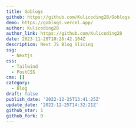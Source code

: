 ```yaml
---
title: Goblogs
github: https://github.com/Kulicoding28/Goblogs
demo: https://goblogs.vercel.app/
author: Kulicoding28
author_link: https://github.com/Kulicoding28
date: 2023-11-28T10:26:42.104Z
description: Next JS Blog Slicing
ssg:
  - Nextjs
css:
  - Tailwind
  - PostCSS
cms: []
category:
  - Blog
draft: false
publish_date: '2022-12-25T13:41:25Z'
update_date: '2022-12-25T14:32:21Z'
github_star: 1
github_fork: 0
---
```

